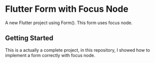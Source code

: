 # Flutter Form with Focus Node

A new Flutter project using Form(). This form uses focus node.

## Getting Started

This is a actually a complete project, in this repository, I showed how to implement a form correctly with focus node.
